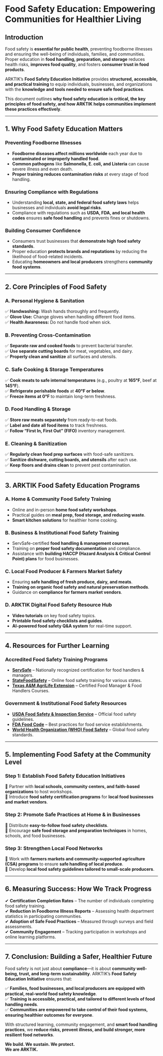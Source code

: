 # Food Safety Education: Empowering Communities for Healthier Living  

## Introduction  

Food safety is **essential for public health**, preventing foodborne illnesses and ensuring the well-being of individuals, families, and communities. Proper education in **food handling, preparation, and storage** reduces health risks, **improves food quality**, and fosters **consumer trust in food products**.  

ARKTIK’s **Food Safety Education Initiative** provides **structured, accessible, and practical training** to equip individuals, businesses, and organizations with the **knowledge and tools needed to ensure safe food practices**.  

This document outlines **why food safety education is critical, the key principles of food safety, and how ARKTIK helps communities implement these practices effectively**.

---

## 1. Why Food Safety Education Matters  

### **Preventing Foodborne Illnesses**  
- **Foodborne diseases affect millions worldwide** each year due to **contaminated or improperly handled food**.  
- **Common pathogens** like **Salmonella, E. coli, and Listeria** can cause severe illness and even death.  
- **Proper training reduces contamination risks** at every stage of food handling.  

### **Ensuring Compliance with Regulations**  
- Understanding **local, state, and federal food safety laws** helps businesses and individuals **avoid legal risks**.  
- Compliance with regulations such as **USDA, FDA, and local health codes** ensures **safe food handling** and prevents fines or shutdowns.  

### **Building Consumer Confidence**  
- Consumers trust businesses that **demonstrate high food safety standards**.  
- Proper education **protects brands and reputations** by reducing the likelihood of food-related incidents.  
- Educating **homeowners and local producers** strengthens **community food systems**.  

---

## 2. Core Principles of Food Safety  

### **A. Personal Hygiene & Sanitation**  
✅ **Handwashing:** Wash hands thoroughly and frequently.  
✅ **Glove Use:** Change gloves when handling different food items.  
✅ **Health Awareness:** Do not handle food when sick.  

### **B. Preventing Cross-Contamination**  
✅ **Separate raw and cooked foods** to prevent bacterial transfer.  
✅ **Use separate cutting boards** for meat, vegetables, and dairy.  
✅ **Properly clean and sanitize** all surfaces and utensils.  

### **C. Safe Cooking & Storage Temperatures**  
✅ **Cook meats to safe internal temperatures** (e.g., poultry at **165°F**, beef at **145°F**).  
✅ **Refrigerate perishable foods** at **40°F or below**.  
✅ **Freeze items at 0°F** to maintain long-term freshness.  

### **D. Food Handling & Storage**  
✅ **Store raw meats separately** from ready-to-eat foods.  
✅ **Label and date all food items** to track freshness.  
✅ **Follow “First In, First Out” (FIFO)** inventory management.  

### **E. Cleaning & Sanitization**  
✅ **Regularly clean food prep surfaces** with food-safe sanitizers.  
✅ **Sanitize dishware, cutting boards, and utensils** after each use.  
✅ **Keep floors and drains clean** to prevent pest contamination.  

---

## 3. ARKTIK Food Safety Education Programs  

### **A. Home & Community Food Safety Training**  
- Online and in-person **home food safety workshops**.  
- Practical guides on **meal prep, food storage, and reducing waste**.  
- **Smart kitchen solutions** for healthier home cooking.  

### **B. Business & Institutional Food Safety Training**  
- ServSafe-certified **food handling & management courses**.  
- Training on **proper food safety documentation** and compliance.  
- Assistance with **building HACCP (Hazard Analysis & Critical Control Point) plans** for food businesses.  

### **C. Local Food Producer & Farmers Market Safety**  
- Ensuring **safe handling of fresh produce, dairy, and meats**.  
- **Training on organic food safety and natural preservation methods**.  
- Guidance on **compliance for farmers market vendors**.  

### **D. ARKTIK Digital Food Safety Resource Hub**  
- **Video tutorials** on key food safety topics.  
- **Printable food safety checklists and guides**.  
- **AI-powered food safety Q&A system** for real-time support.  

---

## 4. Resources for Further Learning  

### **Accredited Food Safety Training Programs**  
- **[ServSafe](https://www.servsafe.com/)** – Nationally recognized certification for food handlers & managers.  
- **[StateFoodSafety](https://www.statefoodsafety.com/)** – Online food safety training for various states.  
- **[Texas A&M AgriLife Extension](https://foodsafety.tamu.edu/)** – Certified Food Manager & Food Handlers Courses.  

### **Government & Institutional Food Safety Resources**  
- **[USDA Food Safety & Inspection Service](https://www.fsis.usda.gov/)** – Official food safety guidelines.  
- **[FDA Food Code](https://www.fda.gov/food/fda-food-code)** – Best practices for food service establishments.  
- **[World Health Organization (WHO) Food Safety](https://www.who.int/health-topics/food-safety)** – Global food safety standards.  

---

## 5. Implementing Food Safety at the Community Level  

### **Step 1: Establish Food Safety Education Initiatives**  
📌 Partner with **local schools, community centers, and faith-based organizations** to host workshops.  
📌 Introduce **food safety certification programs** for **local food businesses and market vendors**.  

### **Step 2: Promote Safe Practices at Home & in Businesses**  
📌 Distribute **easy-to-follow food safety checklists**.  
📌 Encourage **safe food storage and preparation techniques** in homes, schools, and food businesses.  

### **Step 3: Strengthen Local Food Networks**  
📌 Work with **farmers markets and community-supported agriculture (CSA) programs** to ensure **safe handling of local produce**.  
📌 Develop **local food safety guidelines tailored to small-scale producers**.  

---

## 6. Measuring Success: How We Track Progress  

✔ **Certification Completion Rates** – The number of individuals completing food safety training.  
✔ **Reduction in Foodborne Illness Reports** – Assessing health department statistics in participating communities.  
✔ **Adoption of Safe Food Practices** – Measured through surveys and field assessments.  
✔ **Community Engagement** – Tracking participation in workshops and online learning platforms.  

---

## 7. Conclusion: Building a Safer, Healthier Future  

Food safety is not just about **compliance**—it is about **community well-being, trust, and long-term sustainability**. ARKTIK’s **Food Safety Education Initiative** ensures that:  

✅ **Families, food businesses, and local producers are equipped with practical, real-world food safety knowledge**.  
✅ **Training is accessible, practical, and tailored to different levels of food handling needs**.  
✅ **Communities are empowered to take control of their food systems, ensuring healthier outcomes for everyone**.  

With structured learning, community engagement, and **smart food handling practices**, we **reduce risks, prevent illness, and build stronger, more resilient food networks**.  

**We build. We sustain. We protect.**  
**We are ARKTIK.**  
